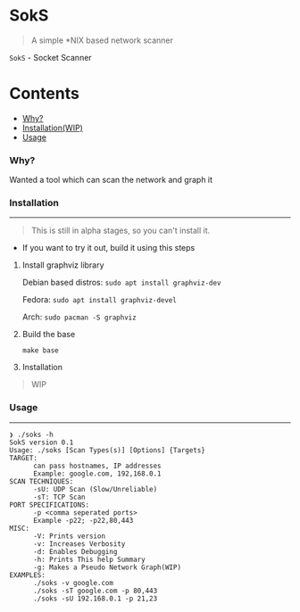 # SokS
> A simple *NIX based network scanner
<!--
ADD badges here
[![Build Status](https://travis-ci.com/alichtman/shallow-backup.svg?branch=master)](https://travis-ci.com/alichtman/shallow-backup)
 -->

`SokS` - Socket Scanner 

Contents
========

 * [Why?](#why)
 * [Installation(WIP)](#installation)
 * [Usage](#usage)




### Why?

Wanted a tool which can scan the network and graph it

### Installation
---
> This is still in alpha stages, so you can't install it.

- If you want to try it out, build it using this steps

1. Install graphviz library

	Debian based distros: `sudo apt install graphviz-dev`
    
    Fedora: `sudo apt install graphviz-devel`
    
    Arch: `sudo pacman -S graphviz`
 
 2. Build the base
 	```
    make base 
    ```
 3. Installation
 
 > WIP

### Usage
---

```shell
❯ ./soks -h
SokS version 0.1
Usage: ./soks [Scan Types(s)] [Options] {Targets}
TARGET:
      can pass hostnames, IP addresses
      Example: google.com, 192,168.0.1
SCAN TECHNIQUES:
      -sU: UDP Scan (Slow/Unreliable)
      -sT: TCP Scan
PORT SPECIFICATIONS:
      -p <comma seperated ports>
      Example -p22; -p22,80,443
MISC:
      -V: Prints version
      -v: Increases Verbosity
      -d: Enables Debugging
      -h: Prints This help Summary
      -g: Makes a Pseudo Network Graph(WIP)
EXAMPLES:
      ./soks -v google.com
      ./soks -sT google.com -p 80,443
      ./soks -sU 192.168.0.1 -p 21,23
```




